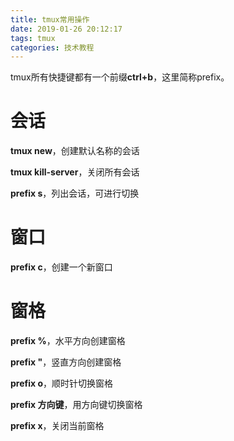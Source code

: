 ```yaml
---
title: tmux常用操作
date: 2019-01-26 20:12:17
tags: tmux
categories: 技术教程
---
```


tmux所有快捷键都有一个前缀**ctrl+b**，这里简称prefix。

# 会话

**tmux new**，创建默认名称的会话

**tmux kill-server**，关闭所有会话

**prefix s**，列出会话，可进行切换

# 窗口

**prefix c**，创建一个新窗口

# 窗格

**prefix %**，水平方向创建窗格

**prefix "**，竖直方向创建窗格

**prefix o**，顺时针切换窗格

**prefix 方向键**，用方向键切换窗格

**prefix x**，关闭当前窗格